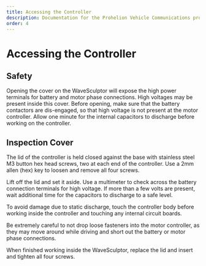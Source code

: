 ```yaml
---
title: Accessing the Controller
description: Documentation for the Prohelion Vehicle Communications protocol
order: 4
---
```


# Accessing the Controller

## Safety

Opening the cover on the WaveSculptor will expose the high power terminals for battery and motor phase connections.  High voltages may be present inside this cover.  Before opening, make sure that the battery contactors are dis-engaged, so that high voltage is not present at the motor controller.  Allow one minute for the internal capacitors to discharge before working on the controller.

## Inspection Cover

The lid of the controller is held closed against the base with stainless steel M3 button hex head screws, two at each end of the controller.  Use a 2mm allen (hex) key to loosen and remove all four screws.

Lift off the lid and set it aside.  Use a multimeter to check across the battery connection terminals for high voltage.  If more than a few volts are present, wait additional time for the capacitors to discharge to a safe level. 

To avoid damage due to static discharge, touch the controller body before working inside the controller and touching any internal circuit boards.

Be extremely careful to not drop loose fasteners into the motor controller, as they may move around while driving and short out the battery or motor phase connections.  

When finished working inside the WaveSculptor, replace the lid and insert and tighten all four screws.
